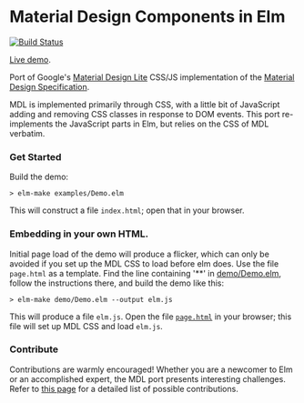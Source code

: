 # Material Design Components in Elm

[![Build Status](https://travis-ci.org/debois/elm-mdl.svg?branch=master)](https://travis-ci.org/debois/elm-mdl)

[Live demo](https://debois.github.io/elm-mdl/).

Port of Google's
[Material Design Lite](https://www.getmdl.io/)
CSS/JS implementation of the
[Material Design Specification](https://www.google.com/design/spec/material-design/introduction.html).

MDL is implemented primarily through CSS, with a little bit of JavaScript
adding and removing CSS classes in response to DOM events. This port
re-implements the JavaScript parts in Elm, but relies on the CSS of MDL
verbatim.

### Get Started

Build the demo:

    > elm-make examples/Demo.elm

This will construct a file `index.html`; open that in your browser.

### Embedding in your own HTML. 

Initial page load of the demo will produce a flicker, which can only be 
avoided if you set up the MDL CSS to load before elm does. Use the file
`page.html` as a template. Find the line containing '**' in 
[demo/Demo.elm](https://github.com/debois/elm-mdl/blob/master/demo/Demo.elm),
follow the instructions there, and build the demo like this: 

    > elm-make demo/Demo.elm --output elm.js

This will produce a file `elm.js`. Open the file 
[`page.html`](https://raw.githubusercontent.com/debois/elm-mdl/master/page.html) in your 
browser; this file will set up MDL CSS and load `elm.js`.

### Contribute

Contributions are warmly encouraged! Whether you are a newcomer to Elm or 
an accomplished expert, the MDL port presents interesting challenges. Refer
to [this page](https://github.com/debois/elm-mdl/blob/master/CONTRIBUTING.md)
for a detailed list of possible contributions. 

